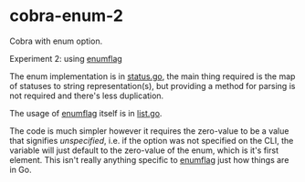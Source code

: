 # cobra-enum-2

Cobra with enum option.

Experiment 2: using [enumflag][]

The enum implementation is in [status.go](cmd/status.go), the main thing
required is the map of statuses to string representation(s), but providing a
method for parsing is not required and there's less duplication.

The usage of [enumflag][] itself is in [list.go](cmd/list.go).

The code is much simpler however it requires the zero-value to be a value that
signifies _unspecified_, i.e. if the option was not specified on the CLI, the
variable will just default to the zero-value of the enum, which is it's first
element. This isn't really anything specific to [enumflag][] just how things
are in Go.

[enumflag]: https://github.com/thediveo/enumflag
